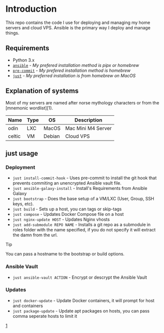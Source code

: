 # Introduction

This repo contains the code I use for deploying and managing my home servers and cloud VPS. Ansible is the primary way I deploy and manage things.

## Requirements

- Python 3.x
- [`ansible`](https://docs.ansible.com/ansible/latest/installation_guide/intro_installation.html#installing-and-upgrading-ansible) - *My prefered installation method is pipx or homebrew*
- [`pre-commit`](https://pre-commit.com) - *My prefered installation method is homebrew*
- [`just`](https://github.com/casey/just) - *My preferred installation is from homebrew on MacOS*

## Explanation of systems

Most of my servers are named after norse mythology characters or from the [mnemonic wordlist][1).

| Name      | Type     | OS          | Description                       |
| --------- | -------- | ----------- | -----------------------------     |
| odin      | LXC      | MacOS       | Mac Mini M4 Server                |
| celtic    | VM       | Debian      | Cloud VPS                         |

## just usage

### Deployment

- `just install-commit-hook` - Uses pre-commit to install the git hook that prevents commiting an unencrypted Ansible vault file.
- `just ansible-galaxy-install` - Install's Requirements from Ansible Galaxy
- `just bootstrap` - Does the base setup of a VM/LXC (User, Group, SSH keys, etc).
- `just build` - Sets up a host, you can tags or skip-tags
- `just compose` - Updates Docker Compose file on a host
- `just nginx-update HOST` - Updates Nginx vhosts
- `just add-submodule REPO NAME` - Installs a git repo as a submodule in roles folder with the name specified, if you do not specify it will extract the damn from the url.

> [!TIP]
> You can pass a hostname to the bootstrap or build options.

### Ansible Vault

- `just ansible-vault ACTION` - Encrypt or descrypt the Ansible Vault

### Updates

- `just docker-update` - Update Docker containers, it will prompt for host and containers
- `just package-update` - Update apt packages on hosts, you can pass comma seperate hosts to limit it

[1](https://mnx.io/blog/a-proper-server-naming-scheme/)
